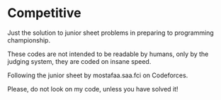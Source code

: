 # Competitive

Just the solution to junior sheet problems in preparing to programming championship. 

These codes are not intended to be readable by humans, only by the judging system, they are coded on insane speed.

Following the junior sheet by mostafaa.saa.fci on Codeforces.

Please, do not look on my code, unless you have solved it!
